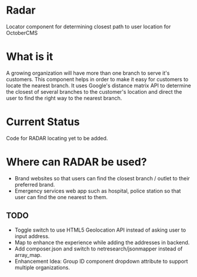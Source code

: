 # Radar #
Locator component for determining closest path to user location for OctoberCMS

# What is it #
A growing organization will have more than one branch to serve it's customers. This component helps in order to make it easy for customers to locate the nearest branch. It uses Google's distance matrix API to determine the closest of several branches to the customer's location and direct the user to find the right way to the nearest branch.

# Current Status #
Code for RADAR locating yet to be added.

# Where can RADAR be used? #
* Brand websites so that users can find the closest branch / outlet to their preferred brand.
* Emergency services web app such as hospital, police station so that user can find the one nearest to them.

## TODO ##
* Toggle switch to use HTML5 Geolocation API instead of asking user to input address.
* Map to enhance the experience while adding the addresses in backend.
* Add composer.json and switch to netresearch/jsonmapper instead of array_map.
* Enhancement Idea: Group ID component dropdown attribute to support multiple organizations.
